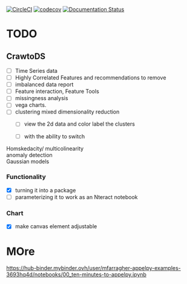 [![CircleCI](https://circleci.com/gh/crawftv/crawto.svg?style=svg)](https://circleci.com/gh/crawftv/crawto)
[![codecov](https://codecov.io/gh/crawftv/crawto/branch/master/graph/badge.svg)](https://codecov.io/gh/crawftv/crawto)
[![Documentation Status](https://readthedocs.org/projects/crawto/badge/?version=latest)](https://crawto.readthedocs.io/en/latest/?badge=latest)

# TODO
## CrawtoDS
- [ ] Time Series data
- [ ] Highly Correlated Features and recommendations to remove
- [ ] imbalanced data report
- [ ] Feature interaction, Feature Tools
- [ ] missingness analysis
- [ ] vega charts.
- [ ] clustering mixed dimensionality reduction
  - [ ] view the 2d data and color label the clusters
  - [ ] with the ability to switch

 
Homskedacity/ multicolinearity  
anomaly detection  
Gaussian models  

### Functionality
- [X] turning it into a package
- [ ] parameterizing it to work as an Nteract notebook

### Chart
- [x] make canvas element adjustable  
# MOre  
https://hub-binder.mybinder.ovh/user/mfarragher-appelpy-examples-3693hq4d/notebooks/00_ten-minutes-to-appelpy.ipynb
